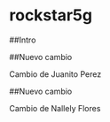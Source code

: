 # rockstar5g

##Intro




##Nuevo cambio


Cambio de Juanito Perez

##Nuevo cambio


Cambio de Nallely Flores
